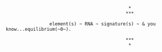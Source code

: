 


                                                 *
                                                ***

                    element(s) ~ RNA ~ signature(s) ~ & you know...equilibrium(~0~).
               
                                                ***
                                                 *
                                              
